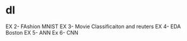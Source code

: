 # dl

EX 2- FAshion MNIST
EX 3- Movie Classificaiton and reuters
EX 4- EDA Boston
EX 5- ANN
Ex 6- CNN
